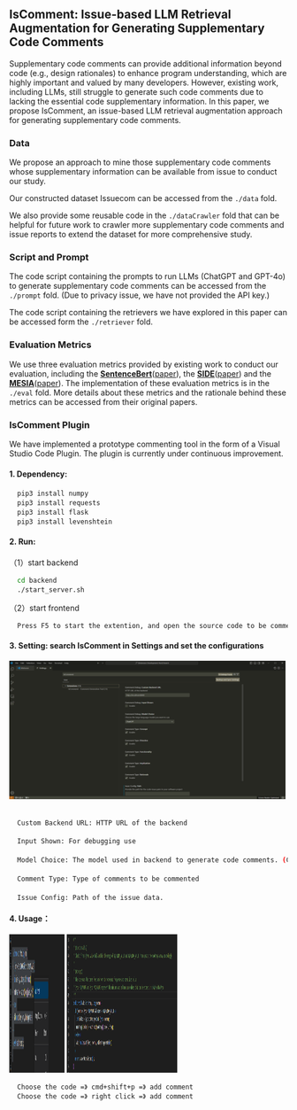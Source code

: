 ## IsComment: Issue-based LLM Retrieval Augmentation for Generating Supplementary Code Comments

Supplementary code comments can provide additional information
beyond code (e.g., design rationales) to enhance program understanding, which are highly important and valued by many developers. However, existing work, including LLMs, still struggle to
generate such code comments due to lacking the essential code supplementary information. In this paper, we propose IsComment, an
issue-based LLM retrieval augmentation approach for generating
supplementary code comments.

### Data

We propose an approach to mine those supplementary code comments whose supplementary information can be available from issue to conduct our study.

Our constructed dataset Issuecom can be accessed from the `./data` fold.

We also provide some reusable code in the `./dataCrawler` fold that can be helpful for future work to crawler more supplementary code comments and issue reports to extend the dataset for more comprehensive study.

### Script and Prompt

The code script containing the prompts to run LLMs (ChatGPT and GPT-4o) to generate supplementary code comments can be accessed from the `./prompt` fold. (Due to privacy issue, we have not provided the API key.)

The code script containing the retrievers we have explored in this paper can be accessed form the `./retriever` fold.

### Evaluation Metrics

We use three evaluation metrics provided by existing work to conduct our evaluation, including the [**SentenceBert**](https://github.com/similarityMetrics/similarityMetrics)([paper](https://arxiv.org/pdf/2204.01632.pdf)), the [**SIDE**](https://github.com/antonio-mastropaolo/code-summarization-metric)([paper](https://arxiv.org/pdf/2312.15475.pdf)) and the [**MESIA**](https://github.com/MESIA-CodeComment/MESIA)([paper](https://arxiv.org/pdf/2403.17357.pdf)). The implementation of these evaluation metrics is in the `./eval` fold. More details about these metrics and the rationale behind these metrics can be accessed from their original papers.


### IsComment Plugin

We have implemented a prototype commenting tool in the form of a Visual Studio Code Plugin. The plugin is currently under continuous improvement.

#### 1. Dependency:

```bash
  pip3 install numpy
  pip3 install requests
  pip3 install flask
  pip3 install levenshtein
```


#### 2. Run:

  （1）start backend
```bash
  cd backend
  ./start_server.sh
```
  （2）start frontend
```bash
  Press F5 to start the extention, and open the source code to be commented.
```

#### 3. Setting: search IsComment in Settings and set the configurations

<img src="fig/configuration.png" width="500" height="250"/>

```bash

  Custom Backend URL: HTTP URL of the backend
  
  Input Shown: For debugging use
  
  Model Choice: The model used in backend to generate code comments. (Currently Suppport ChatGPT)
    
  Comment Type: Type of comments to be commented

  Issue Config: Path of the issue data.

```
#### 4. Usage：

<img src="fig/code.png" width="100" height="250"/>

<img src="fig/commentedcode.png" width="200" height="250"/>

```bash
  Choose the code =》 cmd+shift+p =》 add comment
  Choose the code =》 right click =》 add comment
```

